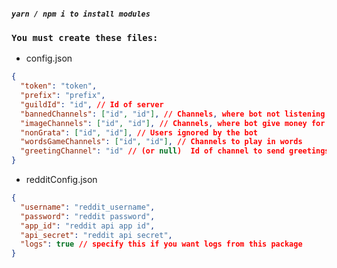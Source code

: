 ##### `yarn / npm i to install modules`

### `You must create these files:`

- config.json

```json
{
  "token": "token",
  "prefix": "prefix",
  "guildId": "id", // Id of server
  "bannedChannels": ["id", "id"], // Channels, where bot not listening commands
  "imageChannels": ["id", "id"], // Channels, where bot give money for images
  "nonGrata": ["id", "id"], // Users ignored by the bot
  "wordsGameChannels": ["id", "id"], // Channels to play in words
  "greetingChannel": "id" // (or null)  Id of channel to send greetings
}
```

- redditConfig.json

```json
{
  "username": "reddit_username",
  "password": "reddit password",
  "app_id": "reddit api app id",
  "api_secret": "reddit api secret",
  "logs": true // specify this if you want logs from this package
}
```
